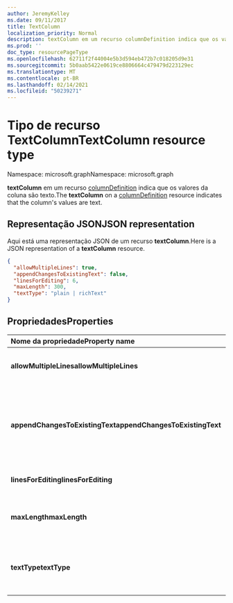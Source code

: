 ```yaml
---
author: JeremyKelley
ms.date: 09/11/2017
title: TextColumn
localization_priority: Normal
description: textColumn em um recurso columnDefinition indica que os valores da coluna são texto.
ms.prod: ''
doc_type: resourcePageType
ms.openlocfilehash: 62711f2f44004e5b3d594eb472b7c018205d9e31
ms.sourcegitcommit: 5b0aab5422e0619ce8806664c479479d223129ec
ms.translationtype: MT
ms.contentlocale: pt-BR
ms.lasthandoff: 02/14/2021
ms.locfileid: "50239271"
---
```

# <a name="textcolumn-resource-type"></a><span data-ttu-id="499be-103">Tipo de recurso TextColumn</span><span class="sxs-lookup"><span data-stu-id="499be-103">TextColumn resource type</span></span>

<span data-ttu-id="499be-104">Namespace: microsoft.graph</span><span class="sxs-lookup"><span data-stu-id="499be-104">Namespace: microsoft.graph</span></span>

<span data-ttu-id="499be-105">**textColumn** em um recurso [columnDefinition](columndefinition.md) indica que os valores da coluna são texto.</span><span class="sxs-lookup"><span data-stu-id="499be-105">The **textColumn** on a [columnDefinition](columndefinition.md) resource indicates that the column's values are text.</span></span>

## <a name="json-representation"></a><span data-ttu-id="499be-106">Representação JSON</span><span class="sxs-lookup"><span data-stu-id="499be-106">JSON representation</span></span>

<span data-ttu-id="499be-107">Aqui está uma representação JSON de um recurso **textColumn**.</span><span class="sxs-lookup"><span data-stu-id="499be-107">Here is a JSON representation of a **textColumn** resource.</span></span>
<!-- { "blockType": "resource", "@odata.type": "microsoft.graph.textColumn" } -->

```json
{
  "allowMultipleLines": true,
  "appendChangesToExistingText": false,
  "linesForEditing": 6,
  "maxLength": 300,
  "textType": "plain | richText"
}
```

## <a name="properties"></a><span data-ttu-id="499be-108">Propriedades</span><span class="sxs-lookup"><span data-stu-id="499be-108">Properties</span></span>

| <span data-ttu-id="499be-109">Nome da propriedade</span><span class="sxs-lookup"><span data-stu-id="499be-109">Property name</span></span>                   | <span data-ttu-id="499be-110">Tipo</span><span class="sxs-lookup"><span data-stu-id="499be-110">Type</span></span>    | <span data-ttu-id="499be-111">Descrição</span><span class="sxs-lookup"><span data-stu-id="499be-111">Description</span></span>
|:--------------------------------|:--------|:---------------------------------
| <span data-ttu-id="499be-112">**allowMultipleLines**</span><span class="sxs-lookup"><span data-stu-id="499be-112">**allowMultipleLines**</span></span>          | <span data-ttu-id="499be-113">booliano</span><span class="sxs-lookup"><span data-stu-id="499be-113">boolean</span></span> | <span data-ttu-id="499be-114">Se deseja permitir várias linhas de texto.</span><span class="sxs-lookup"><span data-stu-id="499be-114">Whether to allow multiple lines of text.</span></span>
| <span data-ttu-id="499be-115">**appendChangesToExistingText**</span><span class="sxs-lookup"><span data-stu-id="499be-115">**appendChangesToExistingText**</span></span> | <span data-ttu-id="499be-116">booliano</span><span class="sxs-lookup"><span data-stu-id="499be-116">boolean</span></span> | <span data-ttu-id="499be-117">Se as atualizações nesta coluna devem substituir o texto existente ou acrescentar a ele.</span><span class="sxs-lookup"><span data-stu-id="499be-117">Whether updates to this column should replace existing text, or append to it.</span></span>
| <span data-ttu-id="499be-118">**linesForEditing**</span><span class="sxs-lookup"><span data-stu-id="499be-118">**linesForEditing**</span></span>             | <span data-ttu-id="499be-119">int32</span><span class="sxs-lookup"><span data-stu-id="499be-119">int32</span></span>   | <span data-ttu-id="499be-120">O tamanho da caixa de texto.</span><span class="sxs-lookup"><span data-stu-id="499be-120">The size of the text box.</span></span>
| <span data-ttu-id="499be-121">**maxLength**</span><span class="sxs-lookup"><span data-stu-id="499be-121">**maxLength**</span></span>                   | <span data-ttu-id="499be-122">int32</span><span class="sxs-lookup"><span data-stu-id="499be-122">int32</span></span>   | <span data-ttu-id="499be-123">O número máximo de caracteres para o valor.</span><span class="sxs-lookup"><span data-stu-id="499be-123">The maximum number of characters for the value.</span></span>
| <span data-ttu-id="499be-124">**textType**</span><span class="sxs-lookup"><span data-stu-id="499be-124">**textType**</span></span>                    | <span data-ttu-id="499be-125">string</span><span class="sxs-lookup"><span data-stu-id="499be-125">string</span></span>  | <span data-ttu-id="499be-126">O tipo de texto sendo armazenado.</span><span class="sxs-lookup"><span data-stu-id="499be-126">The type of text being stored.</span></span> <span data-ttu-id="499be-127">Deve ser `plain` ou `richText`</span><span class="sxs-lookup"><span data-stu-id="499be-127">Must be one of `plain` or `richText`</span></span>

<!-- {
  "type": "#page.annotation",
  "description": "",
  "keywords": "",
  "section": "documentation",
  "suppressions": [
    "Warning: /api-reference/v1.0/resources/textcolumn.md:
      Found potential enums in resource example that weren't defined in a table:(plain,richText) are in resource, but () are in table"
  ],
  "tocPath": "Resources/TextColumn"
} -->

